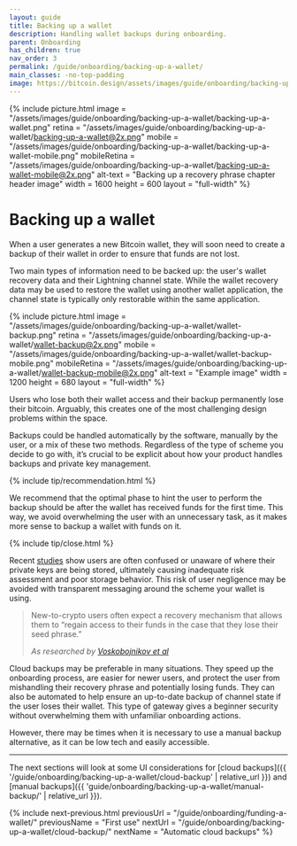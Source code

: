 ```yaml
---
layout: guide
title: Backing up a wallet
description: Handling wallet backups during onboarding.
parent: Onboarding
has_children: true
nav_order: 3
permalink: /guide/onboarding/backing-up-a-wallet/
main_classes: -no-top-padding
image: https://bitcoin.design/assets/images/guide/onboarding/backing-up-a-wallet/backing-up-a-wallet-preview.png
---
```


<!--

Editor's notes

This chapter covers backing up a recovery phrase during user onboarding.

Illustration sources

- https://www.figma.com/file/qr4P17z6WSPADm6oW0cKw2/?node-id=0%3A1
- https://www.figma.com/file/q9EgLqOKcIVc0Cq7khtpNm/Onboarding-%3E-Backups?node-id=0%3A1
- https://www.figma.com/file/qr4P17z6WSPADm6oW0cKw2/?node-id=0%3A1

-->

{% include picture.html
   image = "/assets/images/guide/onboarding/backing-up-a-wallet/backing-up-a-wallet.png"
   retina = "/assets/images/guide/onboarding/backing-up-a-wallet/backing-up-a-wallet@2x.png"
   mobile = "/assets/images/guide/onboarding/backing-up-a-wallet/backing-up-a-wallet-mobile.png"
   mobileRetina = "/assets/images/guide/onboarding/backing-up-a-wallet/backing-up-a-wallet-mobile@2x.png"
   alt-text = "Backing up a recovery phrase chapter header image"
   width = 1600
   height = 600
   layout = "full-width"
%}

# Backing up a wallet

When a user generates a new Bitcoin wallet, they will soon need to create a backup of their wallet in order to ensure that funds are not lost.

Two main types of information need to be backed up: the user's wallet recovery data and their Lightning channel state. While the wallet recovery data may be used to restore the wallet using another wallet application, the channel state is typically only restorable within the same application.

{% include picture.html
image = "/assets/images/guide/onboarding/backing-up-a-wallet/wallet-backup.png"
retina = "/assets/images/guide/onboarding/backing-up-a-wallet/wallet-backup@2x.png"
mobile = "/assets/images/guide/onboarding/backing-up-a-wallet/wallet-backup-mobile.png"
mobileRetina = "/assets/images/guide/onboarding/backing-up-a-wallet/wallet-backup-mobile@2x.png"
alt-text = "Example image"
width = 1200
height = 680
layout = "full-width"
%}

Users who lose both their wallet access and their backup permanently lose their bitcoin. Arguably, this creates one of the most challenging design problems within the space.

Backups could be handled automatically by the software, manually by the user, or a mix of these two methods. Regardless of the type of scheme you decide to go with, it’s crucial to be explicit about how your product handles backups and private key management.

{% include tip/recommendation.html %}

We recommend that the optimal phase to hint the user to perform the backup should be after the wallet has received funds for the first time. This way, we avoid overwhelming the user with an unnecessary task, as it makes more sense to backup a wallet with funds on it.

{% include tip/close.html %}

Recent [studies](https://dl.acm.org/doi/fullHtml/10.1145/3411764.3445679) show users are often confused or unaware of where their private keys are being stored, ultimately causing inadequate risk assessment and poor storage behavior. This risk of user negligence may be avoided with transparent messaging around the scheme your wallet is using.

> New-to-crypto users often expect a recovery mechanism that allows them to “regain access to their funds in the case that they lose their seed phrase.”
>
> <cite>As researched by <a href="https://dl.acm.org/doi/fullHtml/10.1145/3411764.3445679">Voskobojnikov et al</a></cite>

Cloud backups may be preferable in many situations. They speed up the onboarding process, are easier for newer users, and protect the user from mishandling their recovery phrase and potentially losing funds. They can also be automated to help ensure an up-to-date backup of channel state if the user loses their wallet. This type of gateway gives a beginner security without overwhelming them with unfamiliar onboarding actions.

However, there may be times when it is necessary to use a manual backup alternative, as it can be low tech and easily accessible.

---

The next sections will look at some UI considerations for [cloud backups]({{ '/guide/onboarding/backing-up-a-wallet/cloud-backup' | relative_url }}) and [manual backups]({{ 'guide/onboarding/backing-up-a-wallet/manual-backup/' | relative_url }}).

{% include next-previous.html
   previousUrl = "/guide/onboarding/funding-a-wallet/"
   previousName = "First use"
   nextUrl = "/guide/onboarding/backing-up-a-wallet/cloud-backup/"
   nextName = "Automatic cloud backups"
%}

